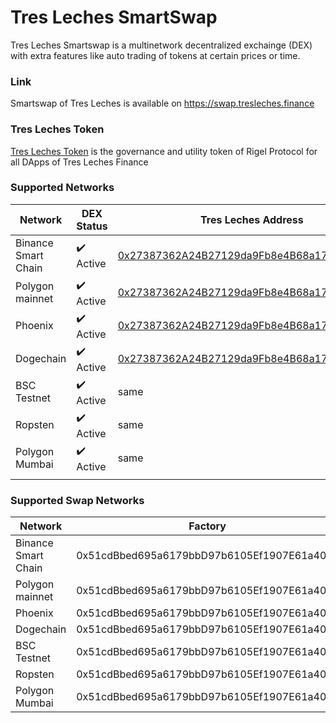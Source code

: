 # Tres Leches SmartSwap



Tres Leches Smartswap is a multinetwork decentralized exchainge (DEX) with extra features like auto trading of tokens at certain prices or time.

### Link

Smartswap of Tres Leches is available on https://swap.tresleches.finance

### Tres Leches Token

[Tres Leches Token](https://bscscan.com/address/0x27387362a24b27129da9fb8e4b68a170b72c9e74) is the governance and utility token of Rigel Protocol for all DApps of Tres Leches Finance

### Supported Networks

| Network             | DEX Status                | Tres Leches Address                                                                                                    |
| ------------------- | ------------------------- | ---------------------------------------------------------------------------------------------------------------------- |
| Binance Smart Chain | :heavy_check_mark: Active | [0x27387362A24B27129da9Fb8e4B68a170B72C9e74](https://bscscan.com/address/0x27387362a24b27129da9fb8e4b68a170b72c9e74)     |
| Polygon mainnet     | :heavy_check_mark: Active | [0x27387362A24B27129da9Fb8e4B68a170B72C9e74](https://polygonscan.com/address/0x27387362a24b27129da9fb8e4b68a170b72c9e74) |
| Phoenix             | :heavy_check_mark: Active | [0x27387362A24B27129da9Fb8e4B68a170B72C9e74](https://phoenixplorer.com/address/0x27387362A24B27129da9Fb8e4B68a170B72C9e74)    |
| Dogechain           | :heavy_check_mark: Active | [0x27387362A24B27129da9Fb8e4B68a170B72C9e74](https://explorer.dogechain.dog/address/0x27387362A24B27129da9Fb8e4B68a170B72C9e74)   |
| BSC Testnet         | :heavy_check_mark: Active | same                                                                                                  |
| Ropsten             | :heavy_check_mark: Active | same                                                                                                   |
| Polygon Mumbai      | :heavy_check_mark: Active | same                                                                                                 |
                                                                                              |
### Supported Swap Networks 

| Network             | Factory                                    | Router                                          |
| ------------------- | -------------------------------------------| ----------------------------------------------- |
| Binance Smart Chain | 0x51cdBbed695a6179bbD97b6105Ef1907E61a403e | [0x215703b6e914fB9BF9B13D6E027a040484c53A4E]    |
| Polygon mainnet     | 0x51cdBbed695a6179bbD97b6105Ef1907E61a403e | [0x215703b6e914fB9BF9B13D6E027a040484c53A4E]    |
| Phoenix             | 0x51cdBbed695a6179bbD97b6105Ef1907E61a403e | [0x215703b6e914fB9BF9B13D6E027a040484c53A4E]    |
| Dogechain           | 0x51cdBbed695a6179bbD97b6105Ef1907E61a403e | [0x215703b6e914fB9BF9B13D6E027a040484c53A4E]    |
| BSC Testnet         | 0x51cdBbed695a6179bbD97b6105Ef1907E61a403e | [0x215703b6e914fB9BF9B13D6E027a040484c53A4E]    |
| Ropsten             | 0x51cdBbed695a6179bbD97b6105Ef1907E61a403e | [0x215703b6e914fB9BF9B13D6E027a040484c53A4E]    |
| Polygon Mumbai      | 0x51cdBbed695a6179bbD97b6105Ef1907E61a403e | [0x215703b6e914fB9BF9B13D6E027a040484c53A4E]    |
